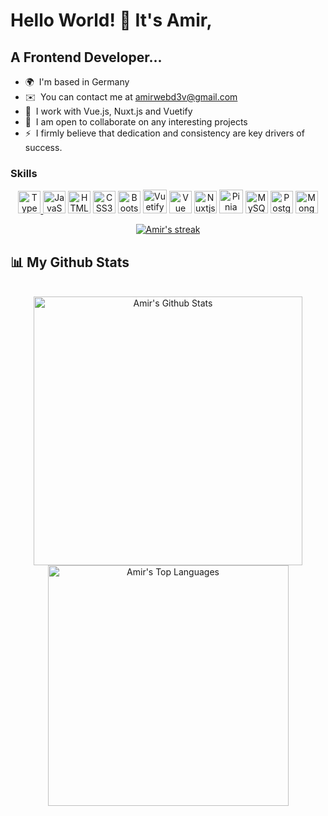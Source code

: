 Hello World! 👋 It's Amir,
=====================

A Frontend Developer...
----------------------

* 🌍  I'm based in Germany
* ✉️  You can contact me at [amirwebd3v@gmail.com](mailto:amirwebd3v@gmail.com)
* 🧠  I work with Vue.js, Nuxt.js and Vuetify
* 🤝  I am open to collaborate on any interesting projects
* ⚡  I firmly believe that dedication and consistency are key drivers of success.

### Skills

<p align="center">
<a href="https://developer.mozilla.org/en-US/docs/Web/TypeScript" target="_blank" rel="noreferrer"><img src="https://raw.githubusercontent.com/danielcranney/readme-generator/main/public/icons/skills/typescript-colored.svg" width="36" height="36" alt="TypeScript" /</a>
<a href="https://developer.mozilla.org/en-US/docs/Web/JavaScript" target="_blank" rel="noreferrer"><img src="https://raw.githubusercontent.com/danielcranney/readme-generator/main/public/icons/skills/javascript-colored.svg" width="36" height="36" alt="JavaScript" /></a>
<a href="https://developer.mozilla.org/en-US/docs/Glossary/HTML5" target="_blank" rel="noreferrer"><img src="https://raw.githubusercontent.com/danielcranney/readme-generator/main/public/icons/skills/html5-colored.svg" width="36" height="36" alt="HTML5" /></a>
<a href="https://www.w3.org/TR/CSS/#css" target="_blank" rel="noreferrer"><img src="https://raw.githubusercontent.com/danielcranney/readme-generator/main/public/icons/skills/css3-colored.svg" width="36" height="36" alt="CSS3" /></a>
<a href="https://getbootstrap.com/" target="_blank" rel="noreferrer"><img src="https://raw.githubusercontent.com/danielcranney/readme-generator/main/public/icons/skills/bootstrap-colored.svg" width="36" height="36" alt="Bootstrap" /></a>
<a href="https://vuetifyjs.com/" target="_blank" rel="noreferrer"><img src="https://cdn.cosmicjs.com/656443b0-6a37-11ef-a492-5bdc7520fe60-v-logo.svg" width="38" height="38" alt="Vuetify" /></a>
<a href="https://vuejs.org/" target="_blank" rel="noreferrer"><img src="https://raw.githubusercontent.com/danielcranney/readme-generator/main/public/icons/skills/vuejs-colored.svg" width="36" height="36" alt="Vue" /></a>
<a href="https://nuxtjs.org/" target="_blank" rel="noreferrer"><img src="https://raw.githubusercontent.com/danielcranney/readme-generator/main/public/icons/skills/nuxtjs-colored.svg" width="36" height="36" alt="Nuxtjs" /></a>
   <a href="https://pinia.vuejs.org/" target="_blank" rel="noreferrer"><img src="https://camo.githubusercontent.com/beb4deef34ad522ffbbd05a815abf5b3b1f0943b6aff9ae5c64f356335fe0b99/68747470733a2f2f70696e69612e7675656a732e6f72672f6c6f676f2e737667" width="38" height="38" alt="Pinia" /></a>
<a href="https://www.mysql.com/" target="_blank" rel="noreferrer"><img src="https://raw.githubusercontent.com/danielcranney/readme-generator/main/public/icons/skills/mysql-colored.svg" width="36" height="36" alt="MySQL" /></a>
<a href="https://www.postgresql.org/" target="_blank" rel="noreferrer"><img src="https://raw.githubusercontent.com/danielcranney/readme-generator/main/public/icons/skills/postgresql-colored.svg" width="36" height="36" alt="PostgreSQL" /></a>
<a href="https://www.mongodb.com/" target="_blank" rel="noreferrer"><img src="https://raw.githubusercontent.com/danielcranney/readme-generator/main/public/icons/skills/mongodb-colored.svg" width="36" height="36" alt="MongoDB" /></a>
</p>


<div align="center">
    <a href="https://github.com/amirwebd3v/github-readme-streak-stats">
        <img title="🔥 Get streak stats for your profile at git.io/streak-stats" alt="Amir's streak" src="https://github-readme-streak-stats.herokuapp.com/?user=amirwebd3v&theme=black-ice&hide_border=true&stroke=0000&background=060A0CD0"/>
    </a>
</div>

## 📊 My Github Stats

  <br/> 
  <div align="center">     
  <a href="https://github.com/amirwebd3v/github-readme-stats"><img alt="Amir's Github Stats" src="https://github-readme-stats.vercel.app/api?username=amirwebd3v&show_icons=true&count_private=true&theme=react&hide_border=true&bg_color=0D1117" style="width: 430px;"/>
    </a>
  <a href="https://github.com/amirwebd3v/github-readme-stats"><img alt="Amir's Top Languages" src="https://github-readme-stats.vercel.app/api/top-langs/?username=amirwebd3v&hide=java&langs_count=6&layout=compact" style="width: 385px;" /></a>
  <br/>
    </div>
 

